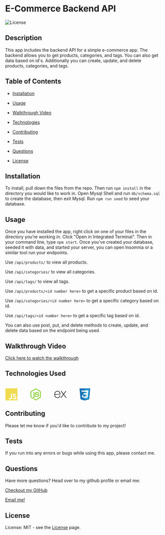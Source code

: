 # E-Commerce Backend API

![License](https://img.shields.io/static/v1?label=license&message=MIT&color=${badge.color})

  ## Description
  
This app includes the backend API for a simple e-commerce app. The backend allows you to get products, categories, and tags. You can also get data based on id's. Additionally you can create, update, and delete products, categories, and tags.
  
## Table of Contents
  
* [Installation](#Installation)
  
* [Usage](#Usage)

* [Walkthrough Video](#walkthrough-video)

* [Technologies](#Technologies-Used)
  
* [Contributing](#Contributing)
  
* [Tests](#Tests)
  
* [Questions](#Questions)
  
* [License](#License)
  
## Installation
  
To install, pull down the files from the repo. Then run `npm install` in the directory you would like to work in. Open Mysql Shell and run `db/schema.sql` to create the database, then exit Mysql. Run `npm run seed` to seed your database.
  
## Usage
  
Once you have installed the app, right click on one of your files in the directory you're working in. Click "Open in Integrated Terminal". Then in your command line, type `npm start`. Once you've created your database, seeded it with data, and started your server, you can open Insomnia or a similar tool run your endpoints. 

Use `/api/products/` to view all products.

Use `/api/categories/` to view all categories.

Use `/api/tags/` to view all tags.


Use `/api/products/<id number here>` to get a specific product based on id.

Use `/api/categories/<id number here>` to get a specific category based on id.

Use `/api/tags/<id number here>` to get a specific tag based on id.

You can also use post, put, and delete methods to create, update, and delete data based on the endpoint being used.

## Walkthrough Video
[Click here to watch the walkthrough](https://youtu.be/BsZ7mnmUvng)
  
## Technologies Used

<div style="display: inline_block"><br>
  <img height="40" align="center" alt="JavaScript" height="30" width="40" src="https://raw.githubusercontent.com/devicons/devicon/master/icons/javascript/javascript-plain.svg">
 &nbsp;&nbsp;&nbsp;&nbsp;&nbsp;&nbsp;&nbsp;&nbsp;
 <img height="40" align="center" alt="Node.js" height="30" width="40" src="https://raw.githubusercontent.com/devicons/devicon/master/icons/nodejs/nodejs-original.svg">
 &nbsp;&nbsp;&nbsp;&nbsp;&nbsp;&nbsp;&nbsp;&nbsp;
  <img height="40" align="center" alt="Express.js" height="30" width="40" src="https://raw.githubusercontent.com/devicons/devicon/master/icons/express/express-original.svg">
 &nbsp;&nbsp;&nbsp;&nbsp;&nbsp;&nbsp;&nbsp;&nbsp;
<img height="40" align="center" alt="CSS3" height="30" width="40" src="https://raw.githubusercontent.com/devicons/devicon/master/icons/css3/css3-original.svg">
  &nbsp;&nbsp;&nbsp;&nbsp;&nbsp;&nbsp;&nbsp;&nbsp;
</div>

## Contributing
  
Please let me know if you'd like to contribute to my project!
  
## Tests
  
If you run into any errors or bugs while using this app, please contact me.
  
## Questions
  
Have more questions? Head over to my github profile or email me:
  
[Checkout my GitHub](www.github.com/jhdavey)
  
[Email me!](hdwebdevelopment@gmail.com)
  
## License
  
License: MIT - see the [License](https://choosealicense.com/licenses/mit/) page.

  
